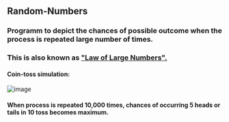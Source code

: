 ## Random-Numbers
### Programm to depict the chances of possible outcome when the process is repeated large number of times.
### This is also known as  <a href="https://en.wikipedia.org/wiki/Law_of_large_numbers" target="_blank">  "Law of Large Numbers". </a>
#### Coin-toss simulation:
![image](https://user-images.githubusercontent.com/47412487/77350564-b6d73080-6d62-11ea-82da-0611f7a6790c.PNG
)

#### When process is repeated 10,000 times, chances of occurring 5 heads or tails in 10 toss becomes maximum.

